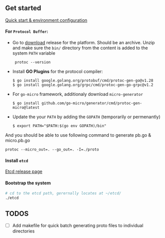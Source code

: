 ## Get started

[Quick start & environment configuration](https://grpc.io/docs/languages/go/quickstart/)

#### For `Protocol Buffer`:
  - Go to [download](https://github.com/protocolbuffers/protobuf/releases) release for the platform. Should be an archive. Unzip and make sure the `bin/` directory from the content is added to the system `PATH` variable
    ```
     protoc --version
    ```
  - Install __GO Plugins__ for the protocol compiler:
    ```
    $ go install google.golang.org/protobuf/cmd/protoc-gen-go@v1.28
    $ go install google.golang.org/grpc/cmd/protoc-gen-go-grpc@v1.2
    ```
  - For `go-micro` framework, additionaly download `micro-generator`
    ```
    $ go install github.com/go-micro/generator/cmd/protoc-gen-micro@latest
    ```
  - Update the your `PATH` by adding the `GOPATH` (temporarily or permenantly)
    ```
    $ export PATH="$PATH:$(go env GOPATH)/bin"
    ```

And you should be able to use following command to generate pb.go & micro.pb.go
```
protoc --micro_out=. --go_out=. -I=./proto
```


#### Install `etcd`
[Etcd release page](https://github.com/etcd-io/etcd/releases/)



#### Bootstrap the system
```bash
# cd to the etcd path, gerernally locates at ~/etcd/
./etcd
```


## TODOS
  
- [ ] Add makefile for quick batch generating proto files to individual directories